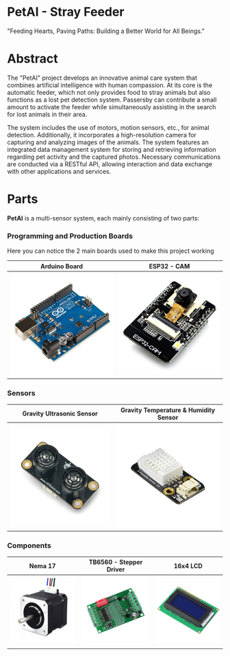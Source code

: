 # PetAI - Stray Feeder

"Feeding Hearts, Paving Paths: Building a Better World for All Beings."

[//]: # (![logo]&#40;photos/logo.png&#41;)
# Abstract
The "PetAI" project develops an innovative animal care system that combines 
artificial intelligence with human compassion. At its core is the automatic 
feeder, which not only provides food to stray animals but also functions as 
a lost pet detection system. Passersby can contribute a small amount to 
activate the feeder while simultaneously assisting in the search for lost 
animals in their area.

The system includes the use of motors, motion sensors, etc., for animal detection. 
Additionally, it incorporates a high-resolution camera for capturing and analyzing 
images of the animals. The system features an integrated data management system 
for storing and retrieving information regarding pet activity and the captured 
photos. Necessary communications are conducted via a RESTful API, allowing 
interaction and data exchange with other applications and services.

[//]: # (![feeder]&#40;photos/photo1.jpg&#41;)

# Parts
**PetAI** is a multi-sensor system, each mainly consisting of two parts:

### Programming and Production Boards
Here you can notice the 2 main boards used to make this project working

|           Arduino Board            |           ESP32 - CAM            |
|:----------------------------------:|:--------------------------------:|
| ![arduino-uno](assets/github/arduino.jpg) | ![esp32cam](assets/github/esp32cam.jpg) |

### Sensors
|            Gravity Ultrasonic Sensor             | Gravity Temperature & Humidity Sensor |
|:------------------------------------------------:|:-------------------------------------:|
| ![ultrasonic-sensor](assets/github/dfrobot-sen0388.jpg) |  ![DHT22](assets/github/gravity-dht22.jpg)   |

### Components
|           Nema 17            |   TB6560 - Stepper Driver    |            16x4 LCD             |
|:----------------------------:|:----------------------------:|:-------------------------------:|
| ![nema17](assets/github/nema17.jpg) | ![TB6560](assets/github/tb6560.jpg) | ![16x4lcd](assets/github/16x4-lcd.jpg) |

